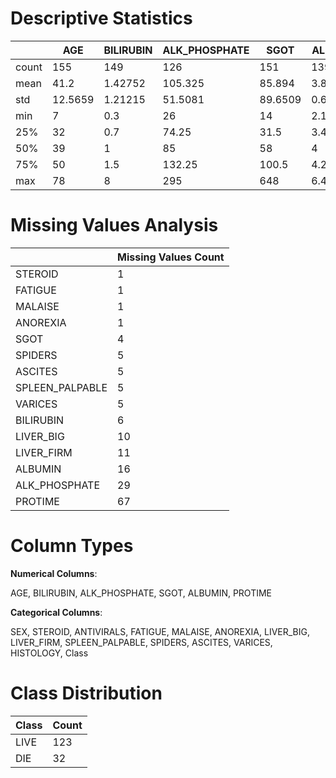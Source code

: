 # Descriptive Statistics

|       |      AGE |   BILIRUBIN |   ALK_PHOSPHATE |     SGOT |    ALBUMIN |   PROTIME |
|-------|----------|-------------|-----------------|----------|------------|-----------|
| count | 155      |   149       |        126      | 151      | 139        |   88      |
| mean  |  41.2    |     1.42752 |        105.325  |  85.894  |   3.81727  |   61.8523 |
| std   |  12.5659 |     1.21215 |         51.5081 |  89.6509 |   0.651523 |   22.8752 |
| min   |   7      |     0.3     |         26      |  14      |   2.1      |    0      |
| 25%   |  32      |     0.7     |         74.25   |  31.5    |   3.4      |   46      |
| 50%   |  39      |     1       |         85      |  58      |   4        |   61      |
| 75%   |  50      |     1.5     |        132.25   | 100.5    |   4.2      |   76.25   |
| max   |  78      |     8       |        295      | 648      |   6.4      |  100      |

# Missing Values Analysis

|                 |   Missing Values Count |
|-----------------|------------------------|
| STEROID         |                      1 |
| FATIGUE         |                      1 |
| MALAISE         |                      1 |
| ANOREXIA        |                      1 |
| SGOT            |                      4 |
| SPIDERS         |                      5 |
| ASCITES         |                      5 |
| SPLEEN_PALPABLE |                      5 |
| VARICES         |                      5 |
| BILIRUBIN       |                      6 |
| LIVER_BIG       |                     10 |
| LIVER_FIRM      |                     11 |
| ALBUMIN         |                     16 |
| ALK_PHOSPHATE   |                     29 |
| PROTIME         |                     67 |

# Column Types

**Numerical Columns**:

AGE, BILIRUBIN, ALK_PHOSPHATE, SGOT, ALBUMIN, PROTIME

**Categorical Columns**:

SEX, STEROID, ANTIVIRALS, FATIGUE, MALAISE, ANOREXIA, LIVER_BIG, LIVER_FIRM, SPLEEN_PALPABLE, SPIDERS, ASCITES, VARICES, HISTOLOGY, Class

# Class Distribution

| Class   |   Count |
|---------|---------|
| LIVE    |     123 |
| DIE     |      32 |